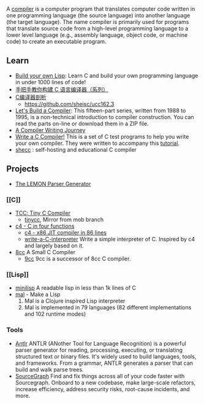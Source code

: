 A [compiler](https://en.wikipedia.org/wiki/Compiler) is a computer program that translates computer code written in one programming language (the source language) into another language (the target language). The name compiler is primarily used for programs that translate source code from a high-level programming language to a lower level language (e.g., assembly language, object code, or machine code) to create an executable program.



## Learn
- [Build your own Lisp](https://github.com/orangeduck/BuildYourOwnLisp): Learn C and build your own programming language in under 1000 lines of code!
- [手把手教你构建 C 语言编译器（系列）](http://lotabout.me/2015/write-a-C-interpreter-0/)
- [C编译器剖析](https://book.douban.com/subject/26814205/)
    - https://github.com/sheisc/ucc162.3
- [Let's Build a Compiler](https://compilers.iecc.com/crenshaw/): This fifteen-part series, written from 1988 to 1995, is a non-technical introduction to compiler construction. You can read the parts on-line or download them in a ZIP file.
- [A Compiler Writing Journey](https://github.com/DoctorWkt/acwj)
- [Write a C Compiler!](https://github.com/nlsandler/write_a_c_compiler) This is a set of C test programs to help you write your own compiler. They were written to accompany this [tutorial](https://norasandler.com/2017/11/29/Write-a-Compiler.html).
- [shecc](https://github.com/jserv/shecc) : self-hosting and educational C compiler



## Projects
- [The LEMON Parser Generator](http://www.hwaci.com/sw/lemon/)

### [[C]]
- [TCC: Tiny C Compiler](https://bellard.org/tcc/)
  - [tinycc](https://github.com/TinyCC/tinycc), Mirror from mob branch
- [c4 - C in four functions](https://github.com/rswier/c4)
  - [c4 - x86 JIT compiler in 86 lines](https://github.com/EarlGray/c4)
  - [write-a-C-interpreter](https://github.com/lotabout/write-a-C-interpreter) Write a simple interpreter of C. Inspired by c4 and largely based on it.
- [8cc](https://github.com/rui314/8cc) A Small C Compiler
  - [9cc](https://github.com/rui314/9cc) 9cc is a successor of 8cc C compiler.

### [[Lisp]]
- [minilisp](https://github.com/rui314/minilisp) A readable lisp in less than 1k lines of C
- [mal](https://github.com/kanaka/mal) - Make a Lisp
  1. Mal is a Clojure inspired Lisp interpreter
  2. Mal is implemented in 79 languages (82 different implementations and 102 runtime modes)



### Tools
 - [Antlr](https://www.antlr.org/) 
  ANTLR (ANother Tool for Language Recognition) is a powerful parser generator for reading, processing, executing, or translating structured text or binary files. It's widely used to build languages, tools, and frameworks. From a grammar, ANTLR generates a parser that can build and walk parse trees.
 - [SourceGraph](https://sourcegraph.com/)
  Find and fix things across all of your code faster with Sourcegraph. Onboard to a new codebase, make large-scale refactors, increase efficiency, address security risks, root-cause incidents, and more.
